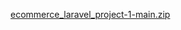 
[ecommerce_laravel_project-1-main.zip](https://github.com/unnikuttan98/ecommerce_laravel_project-1/files/6950511/ecommerce_laravel_project-1-main.zip)
